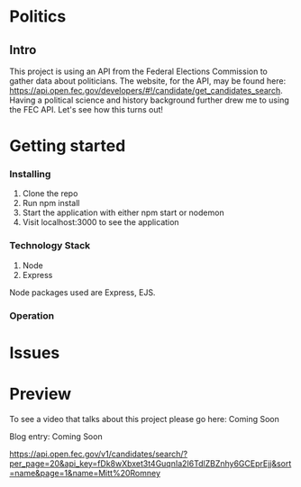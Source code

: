 # Politics
## Intro

This project is using an API from the Federal Elections Commission to gather data about politicians. The website, for the API, may be found here: https://api.open.fec.gov/developers/#!/candidate/get_candidates_search. Having a political science and history background further drew me to using the FEC API. Let's see how this turns out!

# Getting started
### Installing

1. Clone the repo
2. Run npm install
3. Start the application with either npm start or nodemon
4. Visit localhost:3000 to see the application

### Technology Stack

1. Node
2. Express

Node packages used are Express, EJS.

### Operation


# Issues


# Preview

To see a video that talks about this project please go here: Coming Soon

Blog entry: Coming Soon

https://api.open.fec.gov/v1/candidates/search/?per_page=20&api_key=fDk8wXbxet3t4GuqnIa2I6TdlZBZnhy6GCEprEjj&sort=name&page=1&name=Mitt%20Romney